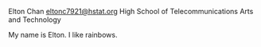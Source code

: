 Elton Chan
eltonc7921@hstat.org
High School of Telecommunications Arts and Technology

My name is Elton. I like rainbows.